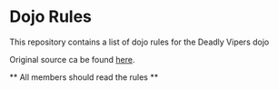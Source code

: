 Dojo Rules
==========

This repository contains a list of dojo rules for the Deadly Vipers dojo


Original source ca be found [here](https://github.com/deadlyvipers).

** All members should read the rules **
